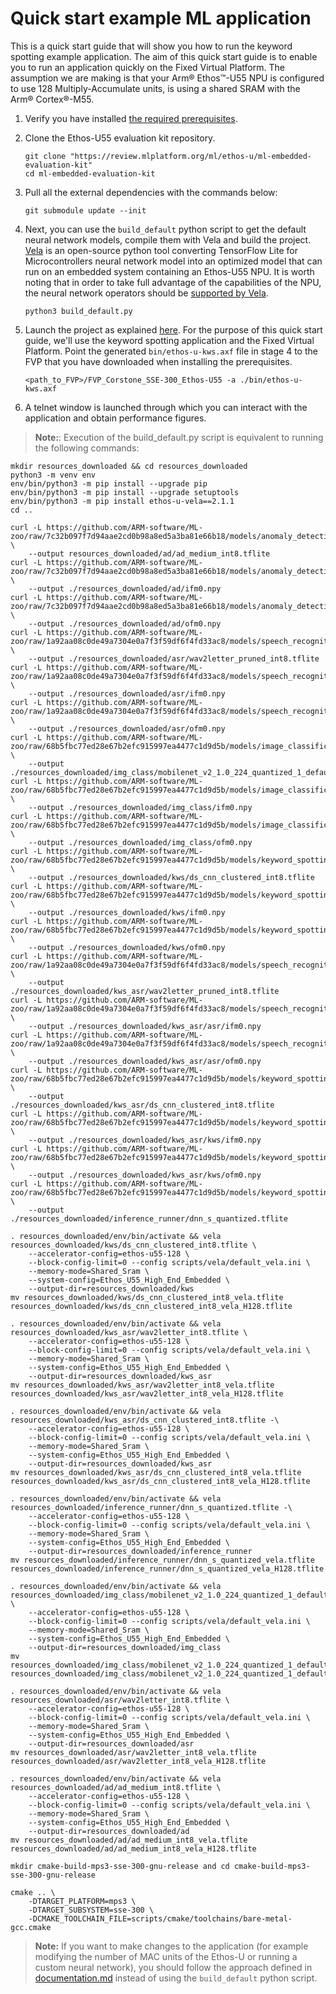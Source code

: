 # Quick start example ML application

This is a quick start guide that will show you how to run the keyword spotting example application.
The aim of this quick start guide is to enable you to run an application quickly on the Fixed Virtual Platform.
The assumption we are making is that your Arm® Ethos™-U55 NPU is configured to use 128 Multiply-Accumulate units,
is using a shared SRAM with the Arm® Cortex®-M55.

1. Verify you have installed [the required prerequisites](sections/building.md#Build-prerequisites).

2. Clone the Ethos-U55 evaluation kit repository.

    ```commandline
    git clone "https://review.mlplatform.org/ml/ethos-u/ml-embedded-evaluation-kit"
    cd ml-embedded-evaluation-kit
    ```

3. Pull all the external dependencies with the commands below:

    ```commandline
    git submodule update --init
    ```

4. Next, you can use the `build_default` python script to get the default neural network models, compile them with
    Vela and build the project.
    [Vela](https://review.mlplatform.org/plugins/gitiles/ml/ethos-u/ethos-u-vela) is an open-source python tool converting
    TensorFlow Lite for Microcontrollers neural network model into an optimized model that can run on an embedded system
    containing an Ethos-U55 NPU. It is worth noting that in order to take full advantage of the capabilities of the NPU, the
    neural network operators should be [supported by Vela](https://review.mlplatform.org/plugins/gitiles/ml/ethos-u/ethos-u-vela/+/HEAD/SUPPORTED_OPS.md).

    ```commandline
    python3 build_default.py
    ```

5. Launch the project as explained [here](sections/deployment.md#Deployment). For the purpose of this quick start guide,
    we'll use the keyword spotting application and the Fixed Virtual Platform.
    Point the generated `bin/ethos-u-kws.axf` file in stage 4 to the FVP that you have downloaded when
    installing the prerequisites.

    ```commandline
    <path_to_FVP>/FVP_Corstone_SSE-300_Ethos-U55 -a ./bin/ethos-u-kws.axf
    ```

6. A telnet window is launched through which you can interact with the application and obtain performance figures.

> **Note:**: Execution of the build_default.py script is equivalent to running the following commands:

```commandline
mkdir resources_downloaded && cd resources_downloaded
python3 -m venv env
env/bin/python3 -m pip install --upgrade pip
env/bin/python3 -m pip install --upgrade setuptools
env/bin/python3 -m pip install ethos-u-vela==2.1.1
cd ..

curl -L https://github.com/ARM-software/ML-zoo/raw/7c32b097f7d94aae2cd0b98a8ed5a3ba81e66b18/models/anomaly_detection/micronet_medium/tflite_int8/ad_medium_int8.tflite \
    --output resources_downloaded/ad/ad_medium_int8.tflite
curl -L https://github.com/ARM-software/ML-zoo/raw/7c32b097f7d94aae2cd0b98a8ed5a3ba81e66b18/models/anomaly_detection/micronet_medium/tflite_int8/testing_input/input/0.npy \
    --output ./resources_downloaded/ad/ifm0.npy
curl -L https://github.com/ARM-software/ML-zoo/raw/7c32b097f7d94aae2cd0b98a8ed5a3ba81e66b18/models/anomaly_detection/micronet_medium/tflite_int8/testing_output/Identity/0.npy \
    --output ./resources_downloaded/ad/ofm0.npy
curl -L https://github.com/ARM-software/ML-zoo/raw/1a92aa08c0de49a7304e0a7f3f59df6f4fd33ac8/models/speech_recognition/wav2letter/tflite_pruned_int8/wav2letter_pruned_int8.tflite \
    --output ./resources_downloaded/asr/wav2letter_pruned_int8.tflite
curl -L https://github.com/ARM-software/ML-zoo/raw/1a92aa08c0de49a7304e0a7f3f59df6f4fd33ac8/models/speech_recognition/wav2letter/tflite_pruned_int8/testing_input/input_2_int8/0.npy \
    --output ./resources_downloaded/asr/ifm0.npy
curl -L https://github.com/ARM-software/ML-zoo/raw/1a92aa08c0de49a7304e0a7f3f59df6f4fd33ac8/models/speech_recognition/wav2letter/tflite_pruned_int8/testing_output/Identity_int8/0.npy \
    --output ./resources_downloaded/asr/ofm0.npy
curl -L https://github.com/ARM-software/ML-zoo/raw/68b5fbc77ed28e67b2efc915997ea4477c1d9d5b/models/image_classification/mobilenet_v2_1.0_224/tflite_uint8/mobilenet_v2_1.0_224_quantized_1_default_1.tflite \
    --output ./resources_downloaded/img_class/mobilenet_v2_1.0_224_quantized_1_default_1.tflite
curl -L https://github.com/ARM-software/ML-zoo/raw/68b5fbc77ed28e67b2efc915997ea4477c1d9d5b/models/image_classification/mobilenet_v2_1.0_224/tflite_uint8/testing_input/input/0.npy \
    --output ./resources_downloaded/img_class/ifm0.npy
curl -L https://github.com/ARM-software/ML-zoo/raw/68b5fbc77ed28e67b2efc915997ea4477c1d9d5b/models/image_classification/mobilenet_v2_1.0_224/tflite_uint8/testing_output/output/0.npy \
    --output ./resources_downloaded/img_class/ofm0.npy
curl -L https://github.com/ARM-software/ML-zoo/raw/68b5fbc77ed28e67b2efc915997ea4477c1d9d5b/models/keyword_spotting/ds_cnn_large/tflite_clustered_int8/ds_cnn_clustered_int8.tflite \
    --output ./resources_downloaded/kws/ds_cnn_clustered_int8.tflite
curl -L https://github.com/ARM-software/ML-zoo/raw/68b5fbc77ed28e67b2efc915997ea4477c1d9d5b/models/keyword_spotting/ds_cnn_large/tflite_clustered_int8/testing_input/input_2/0.npy \
    --output ./resources_downloaded/kws/ifm0.npy
curl -L https://github.com/ARM-software/ML-zoo/raw/68b5fbc77ed28e67b2efc915997ea4477c1d9d5b/models/keyword_spotting/ds_cnn_large/tflite_clustered_int8/testing_output/Identity/0.npy \
    --output ./resources_downloaded/kws/ofm0.npy
curl -L https://github.com/ARM-software/ML-zoo/raw/1a92aa08c0de49a7304e0a7f3f59df6f4fd33ac8/models/speech_recognition/wav2letter/tflite_pruned_int8/wav2letter_pruned_int8.tflite \
    --output ./resources_downloaded/kws_asr/wav2letter_pruned_int8.tflite
curl -L https://github.com/ARM-software/ML-zoo/raw/1a92aa08c0de49a7304e0a7f3f59df6f4fd33ac8/models/speech_recognition/wav2letter/tflite_pruned_int8/testing_input/input_2_int8/0.npy \
    --output ./resources_downloaded/kws_asr/asr/ifm0.npy
curl -L https://github.com/ARM-software/ML-zoo/raw/1a92aa08c0de49a7304e0a7f3f59df6f4fd33ac8/models/speech_recognition/wav2letter/tflite_pruned_int8/testing_output/Identity_int8/0.npy \
    --output ./resources_downloaded/kws_asr/asr/ofm0.npy
curl -L https://github.com/ARM-software/ML-zoo/raw/68b5fbc77ed28e67b2efc915997ea4477c1d9d5b/models/keyword_spotting/ds_cnn_large/tflite_clustered_int8/ds_cnn_clustered_int8.tflite \
    --output ./resources_downloaded/kws_asr/ds_cnn_clustered_int8.tflite
curl -L https://github.com/ARM-software/ML-zoo/raw/68b5fbc77ed28e67b2efc915997ea4477c1d9d5b/models/keyword_spotting/ds_cnn_large/tflite_clustered_int8/testing_input/input_2/0.npy \
    --output ./resources_downloaded/kws_asr/kws/ifm0.npy
curl -L https://github.com/ARM-software/ML-zoo/raw/68b5fbc77ed28e67b2efc915997ea4477c1d9d5b/models/keyword_spotting/ds_cnn_large/tflite_clustered_int8/testing_output/Identity/0.npy \
    --output ./resources_downloaded/kws_asr/kws/ofm0.npy
curl -L https://github.com/ARM-software/ML-zoo/raw/68b5fbc77ed28e67b2efc915997ea4477c1d9d5b/models/keyword_spotting/dnn_small/tflite_int8/dnn_s_quantized.tflite \
    --output ./resources_downloaded/inference_runner/dnn_s_quantized.tflite

. resources_downloaded/env/bin/activate && vela resources_downloaded/kws/ds_cnn_clustered_int8.tflite \
    --accelerator-config=ethos-u55-128 \
    --block-config-limit=0 --config scripts/vela/default_vela.ini \
    --memory-mode=Shared_Sram \
    --system-config=Ethos_U55_High_End_Embedded \
    --output-dir=resources_downloaded/kws
mv resources_downloaded/kws/ds_cnn_clustered_int8_vela.tflite resources_downloaded/kws/ds_cnn_clustered_int8_vela_H128.tflite

. resources_downloaded/env/bin/activate && vela resources_downloaded/kws_asr/wav2letter_int8.tflite \
    --accelerator-config=ethos-u55-128 \
    --block-config-limit=0 --config scripts/vela/default_vela.ini \
    --memory-mode=Shared_Sram \
    --system-config=Ethos_U55_High_End_Embedded \
    --output-dir=resources_downloaded/kws_asr
mv resources_downloaded/kws_asr/wav2letter_int8_vela.tflite resources_downloaded/kws_asr/wav2letter_int8_vela_H128.tflite

. resources_downloaded/env/bin/activate && vela resources_downloaded/kws_asr/ds_cnn_clustered_int8.tflite -\
    --accelerator-config=ethos-u55-128 \
    --block-config-limit=0 --config scripts/vela/default_vela.ini \
    --memory-mode=Shared_Sram \
    --system-config=Ethos_U55_High_End_Embedded \
    --output-dir=resources_downloaded/kws_asr
mv resources_downloaded/kws_asr/ds_cnn_clustered_int8_vela.tflite resources_downloaded/kws_asr/ds_cnn_clustered_int8_vela_H128.tflite

. resources_downloaded/env/bin/activate && vela resources_downloaded/inference_runner/dnn_s_quantized.tflite -\
    --accelerator-config=ethos-u55-128 \
    --block-config-limit=0 --config scripts/vela/default_vela.ini \
    --memory-mode=Shared_Sram \
    --system-config=Ethos_U55_High_End_Embedded \
    --output-dir=resources_downloaded/inference_runner
mv resources_downloaded/inference_runner/dnn_s_quantized_vela.tflite resources_downloaded/inference_runner/dnn_s_quantized_vela_H128.tflite

. resources_downloaded/env/bin/activate && vela resources_downloaded/img_class/mobilenet_v2_1.0_224_quantized_1_default_1.tflite \
    --accelerator-config=ethos-u55-128 \
    --block-config-limit=0 --config scripts/vela/default_vela.ini \
    --memory-mode=Shared_Sram \
    --system-config=Ethos_U55_High_End_Embedded \
    --output-dir=resources_downloaded/img_class
mv resources_downloaded/img_class/mobilenet_v2_1.0_224_quantized_1_default_1_vela.tflite resources_downloaded/img_class/mobilenet_v2_1.0_224_quantized_1_default_1_vela_H128.tflite

. resources_downloaded/env/bin/activate && vela resources_downloaded/asr/wav2letter_int8.tflite \
    --accelerator-config=ethos-u55-128 \
    --block-config-limit=0 --config scripts/vela/default_vela.ini \
    --memory-mode=Shared_Sram \
    --system-config=Ethos_U55_High_End_Embedded \
    --output-dir=resources_downloaded/asr
mv resources_downloaded/asr/wav2letter_int8_vela.tflite resources_downloaded/asr/wav2letter_int8_vela_H128.tflite

. resources_downloaded/env/bin/activate && vela resources_downloaded/ad/ad_medium_int8.tflite \
    --accelerator-config=ethos-u55-128 \
    --block-config-limit=0 --config scripts/vela/default_vela.ini \
    --memory-mode=Shared_Sram \
    --system-config=Ethos_U55_High_End_Embedded \
    --output-dir=resources_downloaded/ad
mv resources_downloaded/ad/ad_medium_int8_vela.tflite resources_downloaded/ad/ad_medium_int8_vela_H128.tflite

mkdir cmake-build-mps3-sse-300-gnu-release and cd cmake-build-mps3-sse-300-gnu-release

cmake .. \
    -DTARGET_PLATFORM=mps3 \
    -DTARGET_SUBSYSTEM=sse-300 \
    -DCMAKE_TOOLCHAIN_FILE=scripts/cmake/toolchains/bare-metal-gcc.cmake
```

> **Note:** If you want to make changes to the application (for example modifying the number of MAC units of the Ethos-U or running a custom neural network),
> you should follow the approach defined in [documentation.md](../docs/documentation.md) instead of using the `build_default` python script.
